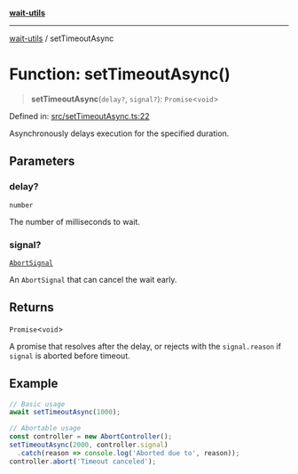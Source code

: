 [**wait-utils**](../README.md)

***

[wait-utils](../globals.md) / setTimeoutAsync

# Function: setTimeoutAsync()

> **setTimeoutAsync**(`delay?`, `signal?`): `Promise`\<`void`\>

Defined in: [src/setTimeoutAsync.ts:22](https://github.com/havelessbemore/wait-utils/blob/15dbd61dba9c072aaada4b9cdc5ac16d88e7000e/src/setTimeoutAsync.ts#L22)

Asynchronously delays execution for the specified duration.

## Parameters

### delay?

`number`

The number of milliseconds to wait.

### signal?

[`AbortSignal`](#)

An `AbortSignal` that can cancel the wait early.

## Returns

`Promise`\<`void`\>

A promise that resolves after the delay, or rejects with
         the `signal.reason` if `signal` is aborted before timeout.

## Example

```ts
// Basic usage
await setTimeoutAsync(1000);

// Abortable usage
const controller = new AbortController();
setTimeoutAsync(2000, controller.signal)
  .catch(reason => console.log('Aborted due to', reason));
controller.abort('Timeout canceled');
```
